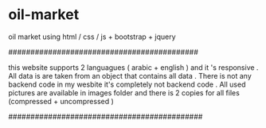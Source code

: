 # oil-market
oil market using html / css / js + bootstrap + jquery

###########################################

 this website supports  2 languagues ( arabic + english ) and it 's responsive .
 All data is are taken from an object that contains all data .
 There is not any backend code in my wesbite it's completely not backend code .
 All used pictures are available in images folder and there is 2 copies for all files (compressed + uncompressed )
 
 ############################################
